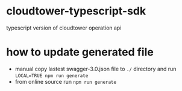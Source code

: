 # cloudtower-typescript-sdk
typescript version of cloudtower operation api

# how to update generated file
* manual
  copy lastest swagger-3.0.json file to `./` directory and run `LOCAL=TRUE npm run generate`
* from online source
  run `npm run generate`   
